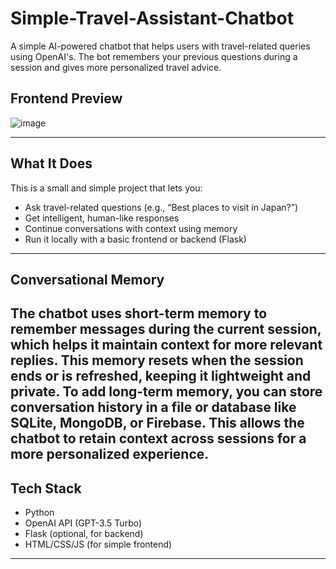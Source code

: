 # Simple-Travel-Assistant-Chatbot

A simple AI-powered chatbot that helps users with travel-related queries using OpenAI's. The bot remembers your previous questions during a session and gives more personalized travel advice.

##  Frontend Preview

![image](https://github.com/user-attachments/assets/99af9f5e-77ae-47ef-993e-c937c2a9f8ef)
 


---

## What It Does

This is a small and simple project that lets you:

- Ask travel-related questions (e.g., “Best places to visit in Japan?”)
- Get intelligent, human-like responses 
- Continue conversations with context using memory
- Run it locally with a basic frontend or backend (Flask)

---

## Conversational Memory

The chatbot uses short-term memory to remember messages during the current session, which helps it maintain context for more relevant replies. This memory resets when the session ends or is refreshed, keeping it lightweight and private.
To add long-term memory, you can store conversation history in a file or database like SQLite, MongoDB, or Firebase. This allows the chatbot to retain context across sessions for a more personalized experience.
---

## Tech Stack

- Python
- OpenAI API (GPT-3.5 Turbo)
- Flask (optional, for backend)
- HTML/CSS/JS (for simple frontend)

---






